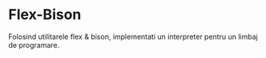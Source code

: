 # Flex-Bison
Folosind utilitarele flex &amp; bison, implementati un interpreter pentru un limbaj de programare.
